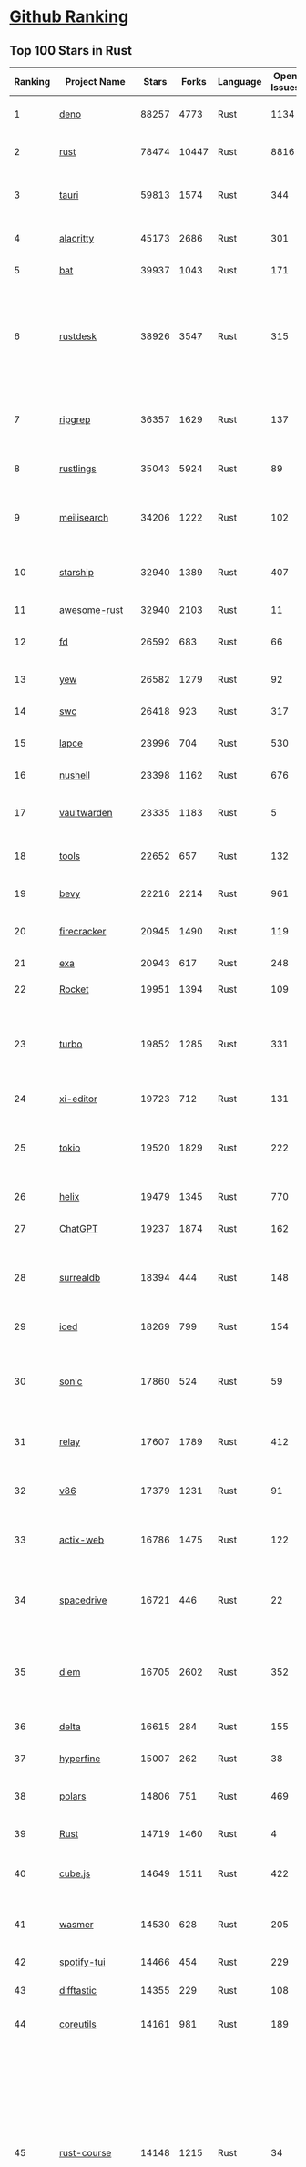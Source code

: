 [Github Ranking](../README.md)
==========

## Top 100 Stars in Rust

| Ranking | Project Name | Stars | Forks | Language | Open Issues | Description | Last Commit |
| ------- | ------------ | ----- | ----- | -------- | ----------- | ----------- | ----------- |
| 1 | [deno](https://github.com/denoland/deno) | 88257 | 4773 | Rust | 1134 | A modern runtime for JavaScript and TypeScript. | 2023-03-04T09:31:56Z |
| 2 | [rust](https://github.com/rust-lang/rust) | 78474 | 10447 | Rust | 8816 | Empowering everyone to build reliable and efficient software. | 2023-03-04T10:00:59Z |
| 3 | [tauri](https://github.com/tauri-apps/tauri) | 59813 | 1574 | Rust | 344 | Build smaller, faster, and more secure desktop applications with a web frontend. | 2023-03-03T16:39:51Z |
| 4 | [alacritty](https://github.com/alacritty/alacritty) | 45173 | 2686 | Rust | 301 | A cross-platform, OpenGL terminal emulator. | 2023-03-03T18:53:04Z |
| 5 | [bat](https://github.com/sharkdp/bat) | 39937 | 1043 | Rust | 171 | A cat(1) clone with wings. | 2023-03-03T12:20:03Z |
| 6 | [rustdesk](https://github.com/rustdesk/rustdesk) | 38926 | 3547 | Rust | 315 | Open source virtual / remote desktop infrastructure for everyone! The open source TeamViewer alternative. Display and control your PC and Android devices from anywhere at anytime. | 2023-03-04T09:26:53Z |
| 7 | [ripgrep](https://github.com/BurntSushi/ripgrep) | 36357 | 1629 | Rust | 137 | ripgrep recursively searches directories for a regex pattern while respecting your gitignore | 2023-03-02T00:20:35Z |
| 8 | [rustlings](https://github.com/rust-lang/rustlings) | 35043 | 5924 | Rust | 89 | :crab: Small exercises to get you used to reading and writing Rust code! | 2023-03-03T20:28:54Z |
| 9 | [meilisearch](https://github.com/meilisearch/meilisearch) | 34206 | 1222 | Rust | 102 | A lightning-fast search engine that fits effortlessly into your apps, websites, and workflow. | 2023-03-03T12:08:48Z |
| 10 | [starship](https://github.com/starship/starship) | 32940 | 1389 | Rust | 407 | ☄🌌️  The minimal, blazing-fast, and infinitely customizable prompt for any shell! | 2023-03-04T09:35:56Z |
| 11 | [awesome-rust](https://github.com/rust-unofficial/awesome-rust) | 32940 | 2103 | Rust | 11 | A curated list of Rust code and resources. | 2023-03-02T19:02:06Z |
| 12 | [fd](https://github.com/sharkdp/fd) | 26592 | 683 | Rust | 66 | A simple, fast and user-friendly alternative to 'find' | 2023-03-03T07:27:09Z |
| 13 | [yew](https://github.com/yewstack/yew) | 26582 | 1279 | Rust | 92 | Rust / Wasm framework for building client web apps | 2023-03-01T04:01:43Z |
| 14 | [swc](https://github.com/swc-project/swc) | 26418 | 923 | Rust | 317 | Rust-based platform for the Web | 2023-03-04T09:01:40Z |
| 15 | [lapce](https://github.com/lapce/lapce) | 23996 | 704 | Rust | 530 | Lightning-fast and Powerful Code Editor written in Rust | 2023-03-04T01:07:34Z |
| 16 | [nushell](https://github.com/nushell/nushell) | 23398 | 1162 | Rust | 676 | A new type of shell | 2023-03-04T09:59:42Z |
| 17 | [vaultwarden](https://github.com/dani-garcia/vaultwarden) | 23335 | 1183 | Rust | 5 | Unofficial Bitwarden compatible server written in Rust, formerly known as bitwarden_rs | 2023-03-03T15:54:31Z |
| 18 | [tools](https://github.com/rome/tools) | 22652 | 657 | Rust | 132 | Unified developer tools for JavaScript, TypeScript, and the web | 2023-03-04T08:42:13Z |
| 19 | [bevy](https://github.com/bevyengine/bevy) | 22216 | 2214 | Rust | 961 | A refreshingly simple data-driven game engine built in Rust | 2023-03-04T02:55:41Z |
| 20 | [firecracker](https://github.com/firecracker-microvm/firecracker) | 20945 | 1490 | Rust | 119 | Secure and fast microVMs for serverless computing. | 2023-03-03T19:59:21Z |
| 21 | [exa](https://github.com/ogham/exa) | 20943 | 617 | Rust | 248 | A modern replacement for ‘ls’. | 2023-03-01T19:49:40Z |
| 22 | [Rocket](https://github.com/SergioBenitez/Rocket) | 19951 | 1394 | Rust | 109 | A web framework for Rust. | 2023-02-26T10:55:34Z |
| 23 | [turbo](https://github.com/vercel/turbo) | 19852 | 1285 | Rust | 331 | Incremental bundler and build system optimized for JavaScript and TypeScript, written in Rust – including Turbopack and Turborepo. | 2023-03-04T08:58:47Z |
| 24 | [xi-editor](https://github.com/xi-editor/xi-editor) | 19723 | 712 | Rust | 131 | A modern editor with a backend written in Rust. | 2023-02-01T16:30:16Z |
| 25 | [tokio](https://github.com/tokio-rs/tokio) | 19520 | 1829 | Rust | 222 | A runtime for writing reliable asynchronous applications with Rust. Provides I/O, networking, scheduling, timers, ... | 2023-03-04T09:58:39Z |
| 26 | [helix](https://github.com/helix-editor/helix) | 19479 | 1345 | Rust | 770 | A post-modern modal text editor. | 2023-03-04T09:35:02Z |
| 27 | [ChatGPT](https://github.com/lencx/ChatGPT) | 19237 | 1874 | Rust | 162 | 🔮 ChatGPT Desktop Application (Mac, Windows and Linux) | 2023-03-04T02:37:59Z |
| 28 | [surrealdb](https://github.com/surrealdb/surrealdb) | 18394 | 444 | Rust | 148 | A scalable, distributed, collaborative, document-graph database, for the realtime web | 2023-03-04T08:33:35Z |
| 29 | [iced](https://github.com/iced-rs/iced) | 18269 | 799 | Rust | 154 | A cross-platform GUI library for Rust, inspired by Elm | 2023-03-04T04:56:20Z |
| 30 | [sonic](https://github.com/valeriansaliou/sonic) | 17860 | 524 | Rust | 59 | 🦔 Fast, lightweight & schema-less search backend. An alternative to Elasticsearch that runs on a few MBs of RAM. | 2023-01-08T19:14:14Z |
| 31 | [relay](https://github.com/facebook/relay) | 17607 | 1789 | Rust | 412 | Relay is a JavaScript framework for building data-driven React applications. | 2023-03-04T05:15:18Z |
| 32 | [v86](https://github.com/copy/v86) | 17379 | 1231 | Rust | 91 | x86 virtualization in your browser, recompiling x86 to wasm on the fly | 2023-02-20T10:45:27Z |
| 33 | [actix-web](https://github.com/actix/actix-web) | 16786 | 1475 | Rust | 122 | Actix Web is a powerful, pragmatic, and extremely fast web framework for Rust. | 2023-03-02T17:11:46Z |
| 34 | [spacedrive](https://github.com/spacedriveapp/spacedrive) | 16721 | 446 | Rust | 22 | Spacedrive is an open source cross-platform file explorer, powered by a virtual distributed filesystem written in Rust. | 2023-03-04T06:36:39Z |
| 35 | [diem](https://github.com/diem/diem) | 16705 | 2602 | Rust | 352 | Diem’s mission is to build a trusted and innovative financial network that empowers people and businesses around the world. | 2023-03-03T06:36:45Z |
| 36 | [delta](https://github.com/dandavison/delta) | 16615 | 284 | Rust | 155 | A syntax-highlighting pager for git, diff, and grep output | 2023-03-03T11:22:01Z |
| 37 | [hyperfine](https://github.com/sharkdp/hyperfine) | 15007 | 262 | Rust | 38 | A command-line benchmarking tool | 2023-03-01T07:42:58Z |
| 38 | [polars](https://github.com/pola-rs/polars) | 14806 | 751 | Rust | 469 | Fast multi-threaded, hybrid-out-of-core DataFrame library in Rust \| Python \| Node.js | 2023-03-03T20:21:38Z |
| 39 | [Rust](https://github.com/TheAlgorithms/Rust) | 14719 | 1460 | Rust | 4 |  All Algorithms implemented in Rust  | 2023-03-03T12:04:11Z |
| 40 | [cube.js](https://github.com/cube-js/cube.js) | 14649 | 1511 | Rust | 422 | 📊  Cube — The Semantic Layer for Building Data Applications | 2023-03-04T05:27:12Z |
| 41 | [wasmer](https://github.com/wasmerio/wasmer) | 14530 | 628 | Rust | 205 | 🚀 The leading WebAssembly Runtime supporting WASI and Emscripten | 2023-03-04T09:57:58Z |
| 42 | [spotify-tui](https://github.com/Rigellute/spotify-tui) | 14466 | 454 | Rust | 229 | Spotify for the terminal written in Rust 🚀 | 2023-01-20T22:39:05Z |
| 43 | [difftastic](https://github.com/Wilfred/difftastic) | 14355 | 229 | Rust | 108 | a structural diff that understands syntax 🟥🟩 | 2023-03-03T16:48:51Z |
| 44 | [coreutils](https://github.com/uutils/coreutils) | 14161 | 981 | Rust | 189 | Cross-platform Rust rewrite of the GNU coreutils | 2023-03-03T23:41:01Z |
| 45 | [rust-course](https://github.com/sunface/rust-course) | 14148 | 1215 | Rust | 34 | “连续六年成为全世界最受喜爱的语言，无 GC 也无需手动内存管理、极高的性能和安全性、过程/OO/函数式编程、优秀的包管理、JS 未来基石" — 工作之余的第二语言来试试 Rust 吧。<<Rust语言圣经>>拥有全面且深入的讲解、生动贴切的示例、德芙般丝滑的内容，甚至还有JS程序员关注的 WASM 和 Deno 等专题。这可能是目前最用心的 Rust 中文学习教程 / Book  | 2023-03-03T09:56:40Z |
| 46 | [RustPython](https://github.com/RustPython/RustPython) | 13768 | 930 | Rust | 219 | A Python Interpreter written in Rust | 2023-03-04T08:44:53Z |
| 47 | [egui](https://github.com/emilk/egui) | 13757 | 975 | Rust | 350 | egui: an easy-to-use immediate mode GUI in Rust that runs on both web and native | 2023-03-04T03:35:28Z |
| 48 | [anki](https://github.com/ankitects/anki) | 13362 | 1671 | Rust | 107 | Anki for desktop computers | 2023-03-04T00:51:20Z |
| 49 | [vector](https://github.com/vectordotdev/vector) | 12874 | 1028 | Rust | 1611 | A high-performance observability data pipeline. | 2023-03-04T02:45:29Z |
| 50 | [tikv](https://github.com/tikv/tikv) | 12738 | 1921 | Rust | 972 | Distributed transactional key-value database, originally created to complement TiDB | 2023-03-04T09:42:18Z |
| 51 | [mdBook](https://github.com/rust-lang/mdBook) | 12693 | 1296 | Rust | 360 | Create book from markdown files. Like Gitbook but implemented in Rust | 2023-03-02T20:41:55Z |
| 52 | [navi](https://github.com/denisidoro/navi) | 12545 | 452 | Rust | 48 | An interactive cheatsheet tool for the command-line | 2022-12-21T11:06:29Z |
| 53 | [gitui](https://github.com/extrawurst/gitui) | 12456 | 391 | Rust | 106 | Blazing 💥 fast terminal-ui for git written in rust 🦀 | 2023-03-04T02:29:11Z |
| 54 | [book](https://github.com/rust-lang/book) | 11661 | 2741 | Rust | 171 | The Rust Programming Language | 2023-02-28T12:00:52Z |
| 55 | [wasmtime](https://github.com/bytecodealliance/wasmtime) | 11599 | 933 | Rust | 490 | A fast and secure runtime for WebAssembly | 2023-03-04T08:03:20Z |
| 56 | [Pake](https://github.com/tw93/Pake) | 11594 | 876 | Rust | 4 | 🤱🏻 Turn any webpage into a desktop app with Rust.  🤱🏻 很简单的用 Rust 打包网页生成很小的桌面 App | 2023-03-04T07:47:34Z |
| 57 | [ruffle](https://github.com/ruffle-rs/ruffle) | 11558 | 586 | Rust | 2324 | A Flash Player emulator written in Rust | 2023-03-04T04:23:29Z |
| 58 | [rust-analyzer](https://github.com/rust-lang/rust-analyzer) | 11501 | 1185 | Rust | 1177 | A Rust compiler front-end for IDEs | 2023-03-04T08:53:29Z |
| 59 | [carbonyl](https://github.com/fathyb/carbonyl) | 11485 | 251 | Rust | 28 | Chromium running inside your terminal | 2023-02-26T21:31:10Z |
| 60 | [hyper](https://github.com/hyperium/hyper) | 11335 | 1339 | Rust | 177 | An HTTP library for Rust | 2023-03-03T20:51:43Z |
| 61 | [tree-sitter](https://github.com/tree-sitter/tree-sitter) | 11033 | 637 | Rust | 348 | An incremental parsing system for programming tools | 2023-03-04T09:16:17Z |
| 62 | [static-analysis](https://github.com/analysis-tools-dev/static-analysis) | 10944 | 1231 | Rust | 0 | ⚙️ A curated list of static analysis (SAST) tools and linters for all programming languages, config files, build tools, and more. The focus is on tools which improve code quality. | 2023-03-03T22:18:50Z |
| 63 | [just](https://github.com/casey/just) | 10882 | 275 | Rust | 163 | 🤖 Just a command runner | 2023-02-17T20:40:53Z |
| 64 | [clap](https://github.com/clap-rs/clap) | 10799 | 893 | Rust | 208 | A full featured, fast Command Line Argument Parser for Rust | 2023-03-01T04:51:20Z |
| 65 | [fnm](https://github.com/Schniz/fnm) | 10554 | 303 | Rust | 90 | 🚀 Fast and simple Node.js version manager, built in Rust | 2023-03-03T19:52:49Z |
| 66 | [rust-raspberrypi-OS-tutorials](https://github.com/rust-embedded/rust-raspberrypi-OS-tutorials) | 10503 | 630 | Rust | 1 | :books: Learn to write an embedded OS in Rust :crab: | 2023-03-02T23:55:59Z |
| 67 | [zola](https://github.com/getzola/zola) | 10433 | 742 | Rust | 148 | A fast static site generator in a single binary with everything built-in. https://www.getzola.org | 2023-03-01T14:16:24Z |
| 68 | [comprehensive-rust](https://github.com/google/comprehensive-rust) | 10375 | 472 | Rust | 37 | This is the Rust course used by the Android team at Google. It provides you the material to quickly teach Rust to everyone. | 2023-03-03T20:54:33Z |
| 69 | [zellij](https://github.com/zellij-org/zellij) | 10325 | 315 | Rust | 386 | A terminal workspace with batteries included | 2023-03-01T19:14:23Z |
| 70 | [solana](https://github.com/solana-labs/solana) | 10080 | 2784 | Rust | 787 | Web-Scale Blockchain for fast, secure, scalable, decentralized apps and marketplaces. | 2023-03-04T06:08:38Z |
| 71 | [diesel](https://github.com/diesel-rs/diesel) | 9992 | 876 | Rust | 93 | A safe, extensible ORM and Query Builder for Rust | 2023-03-03T17:57:24Z |
| 72 | [cargo](https://github.com/rust-lang/cargo) | 9933 | 1944 | Rust | 1354 | The Rust package manager | 2023-03-04T06:42:43Z |
| 73 | [tui-rs](https://github.com/fdehau/tui-rs) | 9837 | 460 | Rust | 90 | Build terminal user interfaces and dashboards using Rust | 2023-02-20T08:24:26Z |
| 74 | [py-spy](https://github.com/benfred/py-spy) | 9796 | 347 | Rust | 94 | Sampling profiler for Python programs | 2023-02-21T11:58:31Z |
| 75 | [czkawka](https://github.com/qarmin/czkawka) | 9703 | 272 | Rust | 241 | Multi functional app to find duplicates, empty folders, similar images etc. | 2023-02-26T16:28:22Z |
| 76 | [neovide](https://github.com/neovide/neovide) | 9616 | 380 | Rust | 341 | No Nonsense Neovim Client in Rust | 2023-03-03T15:35:31Z |
| 77 | [zoxide](https://github.com/ajeetdsouza/zoxide) | 9573 | 350 | Rust | 29 | A smarter cd command. Supports all major shells. | 2023-03-01T08:45:55Z |
| 78 | [ruff](https://github.com/charliermarsh/ruff) | 9496 | 302 | Rust | 199 | An extremely fast Python linter, written in Rust. | 2023-03-04T10:00:18Z |
| 79 | [RustScan](https://github.com/RustScan/RustScan) | 9418 | 676 | Rust | 91 | 🤖 The Modern Port Scanner 🤖 | 2023-02-28T02:50:46Z |
| 80 | [lsd](https://github.com/Peltoche/lsd) | 9277 | 307 | Rust | 91 | The next gen ls command | 2023-03-02T20:41:45Z |
| 81 | [xsv](https://github.com/BurntSushi/xsv) | 9207 | 293 | Rust | 108 | A fast CSV command line toolkit written in Rust. | 2022-12-22T10:10:37Z |
| 82 | [rust-clippy](https://github.com/rust-lang/rust-clippy) | 9035 | 1187 | Rust | 1647 | A bunch of lints to catch common mistakes and improve your Rust code. Book: https://doc.rust-lang.org/clippy/ | 2023-03-04T03:04:05Z |
| 83 | [axum](https://github.com/tokio-rs/axum) | 8878 | 617 | Rust | 17 | Ergonomic and modular web framework built with Tokio, Tower, and Hyper | 2023-03-04T07:38:45Z |
| 84 | [spotifyd](https://github.com/Spotifyd/spotifyd) | 8673 | 409 | Rust | 53 | A spotify daemon | 2023-03-03T01:05:49Z |
| 85 | [druid](https://github.com/linebender/druid) | 8627 | 544 | Rust | 256 | A data-first Rust-native UI design toolkit.  | 2023-03-02T22:51:08Z |
| 86 | [talent-plan](https://github.com/pingcap/talent-plan) | 8549 | 1125 | Rust | 96 | open source training courses about distributed database and distributed systems | 2023-02-26T08:31:48Z |
| 87 | [xray](https://github.com/atom-archive/xray) | 8529 | 245 | Rust | 16 | An experimental next-generation Electron-based text editor | 2019-07-22T17:46:06Z |
| 88 | [universal-android-debloater](https://github.com/0x192/universal-android-debloater) | 8472 | 487 | Rust | 216 | Cross-platform GUI written in Rust using ADB to debloat non-rooted android devices. Improve your privacy, the security and battery life of your device. | 2023-03-01T18:48:57Z |
| 89 | [broot](https://github.com/Canop/broot) | 8266 | 194 | Rust | 161 | A new way to see and navigate directory trees : https://dystroy.org/broot | 2023-03-01T06:43:04Z |
| 90 | [rayon](https://github.com/rayon-rs/rayon) | 8232 | 412 | Rust | 138 | Rayon: A data parallelism library for Rust | 2023-03-04T00:23:43Z |
| 91 | [sqlx](https://github.com/launchbadge/sqlx) | 8131 | 831 | Rust | 400 | 🧰 The Rust SQL Toolkit. An async, pure Rust SQL crate featuring compile-time checked queries without a DSL. Supports PostgreSQL, MySQL, SQLite, and MSSQL. | 2023-03-04T03:36:39Z |
| 92 | [Infinite-Storage-Glitch](https://github.com/DvorakDwarf/Infinite-Storage-Glitch) | 8102 | 414 | Rust | 30 | ISG lets you use YouTube as cloud storage for ANY files, not just video | 2023-02-28T00:35:21Z |
| 93 | [windows-rs](https://github.com/microsoft/windows-rs) | 7960 | 348 | Rust | 25 | Rust for Windows | 2023-03-03T21:28:40Z |
| 94 | [substrate](https://github.com/paritytech/substrate) | 7942 | 2531 | Rust | 999 | Substrate: The platform for blockchain innovators | 2023-03-04T07:26:56Z |
| 95 | [tokei](https://github.com/XAMPPRocky/tokei) | 7919 | 401 | Rust | 94 | Count your code, quickly. | 2023-02-21T08:35:21Z |
| 96 | [amethyst](https://github.com/amethyst/amethyst) | 7891 | 775 | Rust | 0 | Data-oriented and data-driven game engine written in Rust | 2021-12-06T18:23:49Z |
| 97 | [pyo3](https://github.com/PyO3/pyo3) | 7809 | 513 | Rust | 147 | Rust bindings for the Python interpreter | 2023-03-03T10:41:10Z |
| 98 | [nom](https://github.com/rust-bakery/nom) | 7790 | 752 | Rust | 182 | Rust parser combinator framework | 2023-02-28T20:48:53Z |
| 99 | [warp](https://github.com/seanmonstar/warp) | 7774 | 652 | Rust | 159 | A super-easy, composable, web server framework for warp speeds. | 2023-02-25T15:01:27Z |
| 100 | [actix](https://github.com/actix/actix) | 7730 | 610 | Rust | 35 | Actor framework for Rust. | 2023-01-27T16:50:49Z |

